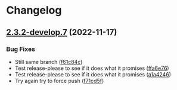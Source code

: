 # Changelog

## [2.3.2-develop.7](https://github.com/lukso-network/tools-staking-deposit-cli/compare/v2.3.1-develop.7...v2.3.2-develop.7) (2022-11-17)


### Bug Fixes

* Still same branch ([f61c84c](https://github.com/lukso-network/tools-staking-deposit-cli/commit/f61c84cff3596e294d960f5e335adeff7e463eb0))
* Test release-please to see if it does what it promises ([ffa6e76](https://github.com/lukso-network/tools-staking-deposit-cli/commit/ffa6e767dd6e0f27d1c1398bbf9bfdbb631ca0d7))
* Test release-please to see if it does what it promises ([a1a4246](https://github.com/lukso-network/tools-staking-deposit-cli/commit/a1a4246e4bf6c2abfc0d51c612ca3ecdb8ffb506))
* Try again try to force push ([f71cd5f](https://github.com/lukso-network/tools-staking-deposit-cli/commit/f71cd5f4da2ddbbe1c81076c7c654454fce2d2ce))

